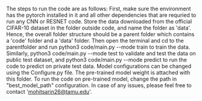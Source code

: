 The steps to run the code are as follows:
First, make sure the environment has the pytorch installed in it and all other dependencies that are requried to run any CNN or RESNET code.
Store the data downloaded from the official CIFAR-10 dataset in the folder outside code, and name the folder as 'data'.
Hence, the overall folder structure should be a parent folder which contains a 'code' folder and a 'data' folder. 
Then open the terminal and cd to the parentfolder and run python3 code/main.py --mode train to train the data.
Similarly, python3 code/main.py --mode test to validate and test the data on public test dataset, and python3 code/main.py --mode predict to run the code to predict on private test data. 
Model configurations can be changed using the Configure.py file.
The pre-trained model weight is attached with this folder. To run the code on pre-trained model, change the path in "best_model_path" configuration.
In case of any issues, please feel free to contact 'mohitsarin26@tamu.edu'.